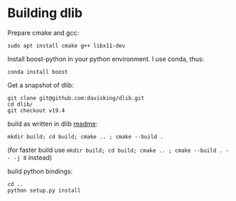 

# Building dlib
Prepare cmake and gcc:
```
sudo apt install cmake g++ libx11-dev
```


Install boost-python in your python environment. I use conda, thus:
```commandline
conda install boost
```


Get a snapshot of dlib:
```
git clone git@github.com:davisking/dlib.git
cd dlib/
git checkout v19.4 
```

build as written in dlib [readme](https://github.com/davisking/dlib/tree/v19.4):
```
mkdir build; cd build; cmake .. ; cmake --build .
```
(for faster build use `mkdir build; cd build; cmake .. ; cmake --build . -- -j 8` instead)


build python bindings:
```commandline
cd ..
python setup.py install
```
